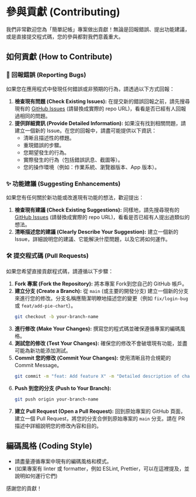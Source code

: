 # 參與貢獻 (Contributing)

我們非常歡迎您為「簡單記帳」專案做出貢獻！無論是回報錯誤、提出功能建議，或是直接提交程式碼，您的參與都對我們意義重大。

## 如何貢獻 (How to Contribute)

### 🐛 回報錯誤 (Reporting Bugs)

如果您在應用程式中發現任何錯誤或非預期的行為，請透過以下方式回報：

1.  **檢查現有問題 (Check Existing Issues):** 在提交新的錯誤回報之前，請先搜尋現有的 [GitHub Issues](https://github.com/your-username/your-repository-name/issues) (請替換成實際的 repo URL)，看看是否已經有人回報過相同的問題。
2.  **提供詳細資訊 (Provide Detailed Information):** 如果沒有找到相關問題，請建立一個新的 Issue。在您的回報中，請盡可能提供以下資訊：
    *   清晰且描述性的標題。
    *   重現錯誤的步驟。
    *   您期望發生的行為。
    *   實際發生的行為（包括錯誤訊息、截圖等）。
    *   您的操作環境（例如：作業系統、瀏覽器版本、App 版本）。

### ✨ 功能建議 (Suggesting Enhancements)

如果您有任何關於新功能或改進現有功能的想法，歡迎提出：

1.  **檢查現有建議 (Check Existing Suggestions):** 同樣地，請先搜尋現有的 [GitHub Issues](https://github.com/your-username/your-repository-name/issues) (請替換成實際的 repo URL)，看看是否已經有人提出過類似的想法。
2.  **清晰描述您的建議 (Clearly Describe Your Suggestion):** 建立一個新的 Issue，詳細說明您的建議、它能解決什麼問題，以及它將如何運作。

### 🛠️ 提交程式碼 (Pull Requests)

如果您希望直接貢獻程式碼，請遵循以下步驟：

1.  **Fork 專案 (Fork the Repository):** 將本專案 Fork到您自己的 GitHub 帳戶。
2.  **建立分支 (Create a Branch):** 從 `main` (或主要的開發分支) 建立一個新的分支來進行您的修改。分支名稱應簡潔明瞭地描述您的變更（例如 `fix/login-bug` 或 `feat/add-pie-chart`）。
    ```bash
    git checkout -b your-branch-name
    ```
3.  **進行修改 (Make Your Changes):** 撰寫您的程式碼並確保遵循專案的編碼風格。
4.  **測試您的修改 (Test Your Changes):** 確保您的修改不會破壞現有功能，並盡可能為新功能添加測試。
5.  **Commit 您的修改 (Commit Your Changes):** 使用清晰且符合規範的 Commit Message。
    ```bash
    git commit -m "feat: Add feature X" -m "Detailed description of changes."
    ```
6.  **Push 到您的分支 (Push to Your Branch):**
    ```bash
    git push origin your-branch-name
    ```
7.  **建立 Pull Request (Open a Pull Request):** 回到原始專案的 GitHub 頁面，建立一個 Pull Request，將您的分支合併到原始專案的 `main` 分支。請在 PR 描述中詳細說明您的修改內容和目的。

## 編碼風格 (Coding Style)

*   請盡量遵循專案中現有的編碼風格和模式。
*   (如果專案有 linter 或 formatter，例如 ESLint, Prettier，可以在這裡提及，並說明如何運行它們)

感謝您的貢獻！
